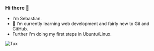 ### Hi there 👋

- I'm Sebastian.
- 🌱 I’m currently learning web development and fairly new to Git and GitHub.
- Further I'm doing my first steps in Ubuntu/Linux.

![Tux](https://cdn.pixabay.com/photo/2016/04/01/11/18/penguin-1300295_1280.png)
<!--
**SebastianKues/SebastianKues** is a ✨ _special_ ✨ repository because its `README.md` (this file) appears on your GitHub profile.

Here are some ideas to get you started:

- 🔭 I’m currently working on ...
- 🌱 I’m currently learning ...
- 👯 I’m looking to collaborate on ...
- 🤔 I’m looking for help with ...
- 💬 Ask me about ...
- 📫 How to reach me: ...
- 😄 Pronouns: ...
- ⚡ Fun fact: ...
-->
